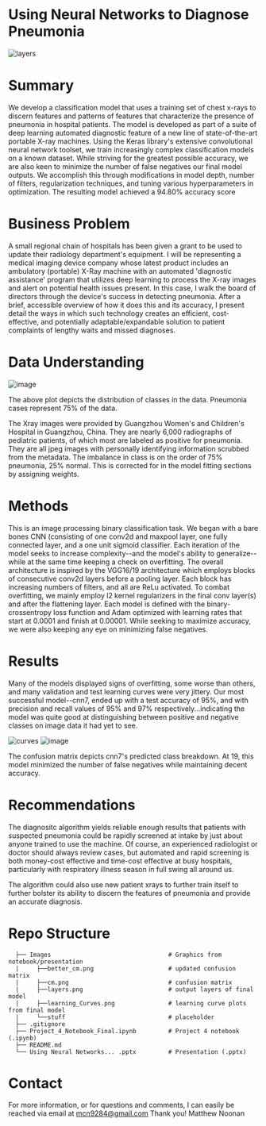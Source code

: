 # **Using Neural Networks to Diagnose Pneumonia**


![layers](https://user-images.githubusercontent.com/78623567/206102428-01f6e5e1-cff2-44af-aa0f-c754d1c510ad.png)


# **Summary**
We develop a classification model that uses a training set of chest x-rays to discern features and patterns of features that characterize the presence of pneumonia in hospital patients. The model is developed as part of a suite of deep learning automated diagnostic feature of a new line of state-of-the-art portable X-ray machines. Using the Keras library's extensive convolutional neural network toolset, we train increasingly complex classification models on a known dataset. While striving for the greatest possible accuracy, we are also keen to minimize the number of false negatives our final model outputs. We accomplish this through modifications in model depth, number of filters, regularization techniques, and tuning various hyperparameters in optimization. The resulting model achieved a 94.80% accuracy score


# **Business Problem**
A small regional chain of hospitals has been given a grant to be used to update their radiology department's equipment. I will be representing a medical imaging device company whose latest product includes an ambulatory (portable) X-Ray machine with an automated 'diagnostic assistance' program that utilizes deep learning to process the X-ray images and alert on potential health issues present. In this case, I walk the board of directors through the device's success in detecting pneumonia. After a brief, accessible overview of how it does this and its accuracy, I present detail the ways in which such technology creates an efficient, cost-effective, and potentially adaptable/expandable solution to patient complaints of lengthy waits and missed diagnoses.


# **Data Understanding**

![image](https://user-images.githubusercontent.com/78623567/206879717-2d892e2b-07c1-4267-9a5c-469399bc3678.png)

The above plot depicts the distribution of classes in the data. Pneumonia cases represent 75% of the data.

The Xray images were provided by Guangzhou Women's and Children's Hospital in Guangzhou, China. They are nearly 6,000 radiographs of pediatric patients, of which most are labeled as positive for pneumonia. They are all jpeg images with personally identifying information scrubbed from the metadata. The imbalance in class is on the order of 75% pneumonia, 25% normal. This is corrected for in the model fitting sections by assigning weights.


# **Methods**
This is an image processing binary classification task. We began with a bare bones CNN (consisting of one conv2d and maxpool layer, one fully connected layer, and a one unit sigmoid classifier. Each iteration of the model seeks to increase complexity--and the model's ability to generalize--while at the same time keeping a check on overfitting. The overall architecture is inspired by the VGG16/19 architecture which employs blocks of consecutive conv2d layers before a pooling layer. Each block has increasing numbers of filters, and all are ReLu activated. 
To combat overfitting, we mainly employ l2 kernel regularizers in the final conv layer(s) and after the flattening layer. 
Each model is defined with the binary-crossentropy loss function and Adam optimized with learning rates that start at 0.0001 and finish at 0.00001.
While seeking to maximize accuracy, we were also keeping any eye on minimizing false negatives.


# **Results**
Many of the models displayed signs of overfitting, some worse than others, and many validation and test learning curves were very jittery. Our most successful model--cnn7, ended up with a test accuracy of 95%, and with precision and recall values of 95% and 97% respectively...indicating the model was quite good at distinguishing between positive and negative classes on image data it had yet to see.


![curves](https://user-images.githubusercontent.com/78623567/206101269-33437e66-1286-4ff4-9e93-7b4226df52ac.png)
![image](https://user-images.githubusercontent.com/78623567/206922443-5cd8b92f-2aad-439b-82d5-49968552c6f9.png)

The confusion matrix depicts cnn7's predicted class breakdown. At 19, this model minimized the number of false negatives while maintaining decent accuracy.

# **Recommendations**
The diagnositc algorithm yields reliable enough results that patients with suspected pneumonia could be rapidly screened at intake by just about anyone trained to use the machine. Of course, an experienced radiologist or doctor should always review cases, but automated and rapid screening is both money-cost effective and time-cost effective at busy hospitals, particularly with respiratory illness season in full swing all around us. 

The algorithm could also use new patient xrays to further train itself to further bolster its ability to discern the features of pneumonia and provide an accurate diagnosis.


# **Repo Structure**

      ├── Images                                 # Graphics from notebook/presentation
      |     ├──better_cm.png                     # updated confusion matrix
      |     ├──cm.png                            # confusion matrix
      |     ├──layers.png                        # output layers of final model
      |     ├──learning_Curves.png               # learning curve plots from final model
      |     └──stuff                             # placeholder   
      ├── .gitignore        
      ├── Project_4_Notebook_Final.ipynb         # Project 4 notebook (.ipynb)
      ├── README.md        
      └── Using Neural Networks... .pptx         # Presentation (.pptx)


# **Contact**
For more information, or for questions and comments, I can easily be reached via email at mcn9284@gmail.com
Thank you!
Matthew Noonan
